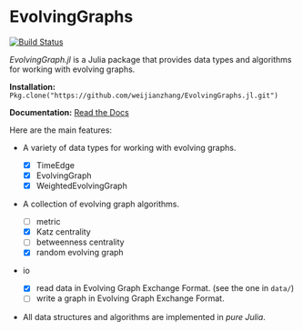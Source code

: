 # EvolvingGraphs

[![Build Status](https://travis-ci.org/weijianzhang/EvolvingGraphs.jl.svg?branch=master)](https://travis-ci.org/weijianzhang/EvolvingGraphs.jl)

*EvolvingGraph.jl* is a Julia package that provides data types and 
algorithms for working with evolving graphs.

**Installation:**  `Pkg.clone("https://github.com/weijianzhang/EvolvingGraphs.jl.git")`

**Documentation:** [Read the Docs](http://evolvinggraphsjl.readthedocs.org/en/latest/)

Here are the main features:

* A variety of data types for working with evolving graphs.

  - [x] TimeEdge
  - [x] EvolvingGraph     
  - [x] WeightedEvolvingGraph

* A collection of evolving graph algorithms.

  - [ ] metric
  - [x] Katz centrality
  - [ ] betweenness centrality
  - [x] random evolving graph

* io 

  - [x] read data in Evolving Graph Exchange Format. (see the one in `data/`)
  - [ ] write a graph in Evolving Graph Exchange Format. 

* All data structures and algorithms are implemented in *pure Julia*.


